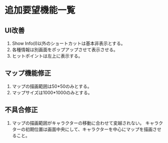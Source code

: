 # 追加要望機能一覧

## UI改善
1. Show Info(I)以外のショートカットは基本非表示とする。
1. 各種情報は別画面をポップアップさせて表示させる。
1. ヒットポイントは左上に表示する。

## マップ機能修正
1. マップの描画範囲は50*50のみとする。
1. マップサイズは1000*1000のみとする。

## 不具合修正
1. マップの描画範囲がキャラクターの移動に合わせて変越されない。
    キャラクターの初期位置は画面中央にして、キャラクターを中心にマップを描画させること。
